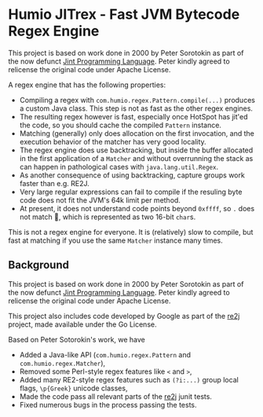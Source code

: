 # Humio JITrex - Fast JVM Bytecode Regex Engine

This project is based on work done in 2000 by Peter Sorotokin as part 
of the now defunct [Jint Programming Language](http://jint.sourceforge.net).
Peter kindly agreed to relicense the original code under Apache License.

A regex engine that has the following properties:

- Compiling a regex with `com.humio.regex.Pattern.compile(...)` produces a custom Java class.
  This step is not as fast as the other regex engines. 
- The resulting regex however is fast, especially once HotSpot has jit'ed the code, so you
  should cache the compiled `Pattern` instance.
- Matching (generally) only does allocation on the first invocation, and the execution
  behavior of the matcher has very good locality.
- The regex engine does use backtracking, but inside the buffer allocated in the first application
  of a `Matcher` and without overrunning the stack as can happen in pathological cases 
  with `java.lang.util.Regex`.
- As another consequence of using backtracking, capture groups work faster than e.g. RE2J.
- Very large regular expressions can fail to compile if the resuling byte code does not
  fit the JVM's 64k limit per method.
- At present, it does not understand code points beyond `0xffff`, so `.` does not match 💩,
  which is represented as two 16-bit `char`s.  
  
This is not a regex engine for everyone.  It is (relatively) slow to compile,
but fast at matching if you use the same `Matcher` instance many times.


## Background

This project is based on work done in 2000 by Peter Sorotokin as part 
of the now defunct [Jint Programming Language](http://jint.sourceforge.net).
Peter kindly agreed to relicense the original code under Apache License.

This project also includes code developed by Google as part of the
[re2j](https://github.com/google/re2j) project, made available under the
Go License.

Based on Peter Sotorokin's work, we have 

- Added a Java-like API (`com.humio.regex.Pattern` and `com.humio.regex.Matcher`),
- Removed some Perl-style regex features like `<` and `>`, 
- Added many RE2-style regex features such as `(?i:...)` group local flags, `\p{Greek}` unicode classes,
- Made the code pass all relevant parts of the [re2j](https://github.com/google/re2j) junit tests.
- Fixed numerous bugs in the process passing the tests.

